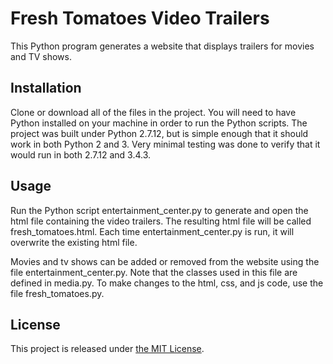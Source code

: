 

# Fresh Tomatoes Video Trailers

This Python program generates a website that displays trailers for movies 
and TV shows.


## Installation

Clone or download all of the files in the project. You will need to 
have Python installed on your machine in order to run the Python
scripts. The project was built under Python 2.7.12, but is simple enough 
that it should work in both Python 2 and 3. Very minimal testing was 
done to verify that it would run in both 2.7.12 and 3.4.3.


## Usage

Run the Python script entertainment\_center.py to generate and open the html 
file containing the video trailers. The resulting html file will be called 
fresh\_tomatoes.html. Each time entertainment\_center.py is run, it will 
overwrite the existing html file. 

Movies and tv shows can be added or removed from the website using the 
file entertainment\_center.py. Note that the classes used in this file are 
defined in media.py. To make changes to the html, css, and js code, 
use the file fresh\_tomatoes.py. 


## License

This project is released under [the MIT License](https://github.com/lmitchell4/fresh-tomatoes/blob/master/LICENSE.txt).




